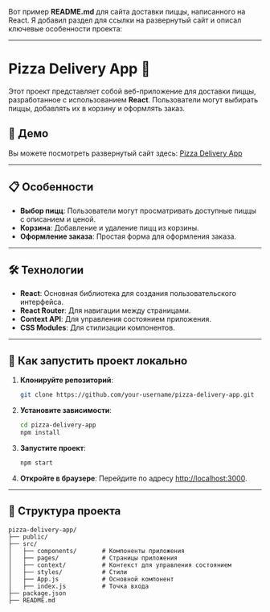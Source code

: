 Вот пример **README.md** для сайта доставки пиццы, написанного на React. Я добавил раздел для ссылки на развернутый сайт и описал ключевые особенности проекта:

---

# Pizza Delivery App 🍕

Этот проект представляет собой веб-приложение для доставки пиццы, разработанное с использованием **React**. Пользователи могут выбирать пиццы, добавлять их в корзину и оформлять заказ.

## 🚀 Демо

Вы можете посмотреть развернутый сайт здесь: [Pizza Delivery App](https://pizza-delivery-five-nu.vercel.app/)

---

## 📋 Особенности

- **Выбор пицц**: Пользователи могут просматривать доступные пиццы с описанием и ценой.
- **Корзина**: Добавление и удаление пицц из корзины.
- **Оформление заказа**: Простая форма для оформления заказа.

---

## 🛠️ Технологии

- **React**: Основная библиотека для создания пользовательского интерфейса.
- **React Router**: Для навигации между страницами.
- **Context API**: Для управления состоянием приложения.
- **CSS Modules**: Для стилизации компонентов.

---

## 🚀 Как запустить проект локально

1. **Клонируйте репозиторий**:
   ```bash
   git clone https://github.com/your-username/pizza-delivery-app.git
   ```

2. **Установите зависимости**:
   ```bash
   cd pizza-delivery-app
   npm install
   ```

3. **Запустите проект**:
   ```bash
   npm start
   ```

4. **Откройте в браузере**:
   Перейдите по адресу [http://localhost:3000](http://localhost:3000).

---

## 📂 Структура проекта

```
pizza-delivery-app/
├── public/
├── src/
│   ├── components/       # Компоненты приложения
│   ├── pages/            # Страницы приложения
│   ├── context/          # Контекст для управления состоянием
│   ├── styles/           # Стили
│   ├── App.js            # Основной компонент
│   ├── index.js          # Точка входа
├── package.json
├── README.md
```